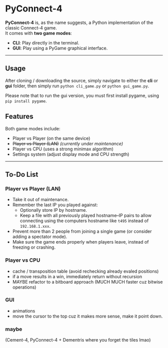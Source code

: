 # PyConnect-4

**PyConnect-4** is, as the name suggests, a Python implementation of the classic Connect-4 game.  
It comes with **two game modes**:  

- **CLI**: Play directly in the terminal.  
- **GUI**: Play using a PyGame graphical interface.  

---

## Usage
After cloning / downloading the source, simply navigate to either the **cli** or **gui** folder, then simply run `python cli_game.py` or `python gui_game.py`.

Please note that to run the gui version, you must first install pygame, using `pip install pygame`.

## Features

Both game modes include:  

- Player vs Player (on the same device)  
- ~~Player vs Player (LAN)~~ *(currently under maintenance)*  
- Player vs CPU (uses a strong minimax algorithm)  
- Settings system (adjust display mode and CPU strength)  

---

## To-Do List

### Player vs Player (LAN)

- Take it out of maintenance.  
- Remember the last IP you played against:  
  - Optionally store IP by hostname.  
  - Keep a file with all previously played hostname–IP pairs to allow connecting using the computers hostname like `t495` instead of `192.168.1.xxx`.  
- Prevent more than 2 people from joining a single game (or consider adding a spectator mode).  
- Make sure the game ends properly when players leave, instead of freezing or crashing.  

### Player vs CPU

- cache / transposition table (avoid rechecking already evaled positions)
- if a move results in a win, immediately return without recursion
- MAYBE refactor to a bitboard approach (MUCH MUCH faster cuz bitwise operations)

### GUI

- animations
- move the cursor to the top cuz it makes more sense, make it point down.

### maybe
(Cement-4, PyConnect-4 + Dementris where you forget the tiles lmao)
